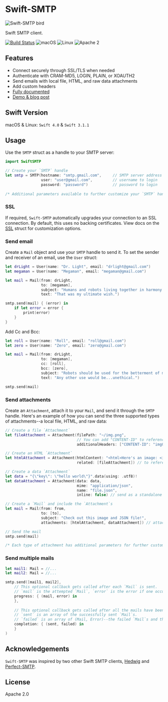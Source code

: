 # Swift-SMTP

![Swift-SMTP bird](https://github.com/IBM-Swift/Swift-SMTP/blob/master/Assets/swift-smtp-bird.png)

Swift SMTP client.

[![Build Status](https://travis-ci.com/IBM-Swift/Swift-SMTP.svg?token=prrUzhsjZyXD9LxyWxge&branch=master)](https://travis-ci.com/IBM-Swift/Swift-SMTP.svg?token=prrUzhsjZyXD9LxyWxge&branch=master)
![macOS](https://img.shields.io/badge/os-macOS-green.svg?style=flat)
![Linux](https://img.shields.io/badge/os-linux-green.svg?style=flat)
![Apache 2](https://img.shields.io/badge/license-Apache2-blue.svg?style=flat)

## Features

- Connect securely through SSL/TLS when needed
- Authenticate with CRAM-MD5, LOGIN, PLAIN, or XOAUTH2
- Send emails with local file, HTML, and raw data attachments
- Add custom headers
- [Fully documented](https://ibm-swift.github.io/Swift-SMTP/)
- [Demo & blog post](https://developer.ibm.com/swift/2017/05/31/4675/)

## Swift Version

macOS & Linux: `Swift 4.0` & `Swift 3.1.1`

## Usage

Use the `SMTP` struct as a handle to your SMTP server:

```swift
import SwiftSMTP

// Create your `SMTP` handle
let smtp = SMTP(hostname: "smtp.gmail.com",     // SMTP server address
                user: "user@gmail.com",         // username to login 
                password: "password")           // password to login
                
/* Additional parameters available to further customize your `SMTP` handle */
```

### SSL

If required, `Swift-SMTP` automatically upgrades your connection to an SSL connection. By default, this uses no backing certificates. View docs on the [SSL](https://ibm-swift.github.io/Swift-SMTP/Structs/SSL.html) struct for customization options.

### Send email

Create a `Mail` object and use your `SMTP` handle to send it. To set the sender and receiver of an email, use the `User` struct:

```swift
let drLight = User(name: "Dr. Light", email: "drlight@gmail.com")
let megaman = User(name: "Megaman", email: "megaman@gmail.com")

let mail = Mail(from: drLight,
                to: [megaman],
                subject: "Humans and robots living together in harmony and equality.",
                text: "That was my ultimate wish.")

smtp.send(mail) { (error) in
    if let error = error {
        print(error)
    }
}
```

Add Cc and Bcc:

```swift
let roll = User(name: "Roll", email: "roll@gmail.com")
let zero = User(name: "Zero", email: "zero@gmail.com")

let mail = Mail(from: drLight,
                to: [megaman],
                cc: [roll],
                bcc: [zero],
                subject: "Robots should be used for the betterment of mankind.",
                text: "Any other use would be...unethical.")

smtp.send(mail)
```

### Send attachments

Create an `Attachment`, attach it to your `Mail`, and send it through the `SMTP` handle. Here's an example of how you can send the three supported types of attachments--a local file, HTML, and raw data:

```swift
// Create a file `Attachment`
let fileAttachment = Attachment(filePath: "~/img.png",
                                // You can add "CONTENT-ID" to reference this in another attachment
                                additionalHeaders: ["CONTENT-ID": "img001"])

// Create an HTML `Attachment`
let htmlAttachment = Attachment(htmlContent: "<html>Here's an image: <img src=\"cid:img001\"/></html>", 
                                related: [fileAttachment]) // to reference `fileAttachment`

// Create a data `Attachment`
let data = "{\"key\": \"hello world\"}".data(using: .utf8)!
let dataAttachment = Attachment(data: data, 
                                mime: "application/json", 
                                name: "file.json",
                                inline: false) // send as a standalone attachment

// Create a `Mail` and include the `Attachment`s
let mail = Mail(from: from,
                to: [to],
                subject: "Check out this image and JSON file!",
                attachments: [htmlAttachment, dataAttachment]) // attachments we created earlier

// Send the mail
smtp.send(mail)

/* Each type of attachment has additional parameters for further customization */
```

### Send multiple mails

```swift
let mail1: Mail = //...
let mail2: Mail = //...

smtp.send([mail1, mail2], 
    // This optional callback gets called after each `Mail` is sent.
    // `mail` is the attempted `Mail`, `error` is the error if one occured.
    progress: { (mail, error) in
    },
    
    // This optional callback gets called after all the mails have been sent.
    // `sent` is an array of the successfully sent `Mail`s.
    // `failed` is an array of (Mail, Error)--the failed `Mail`s and their corresponding errors.
    completion: { (sent, failed) in
    }
)
```

## Acknowledgements

`Swift-SMTP` was inspired by two other Swift SMTP clients, [Hedwig](https://github.com/onevcat/Hedwig) and [Perfect-SMTP](https://github.com/PerfectlySoft/Perfect-SMTP).

## License

Apache 2.0
